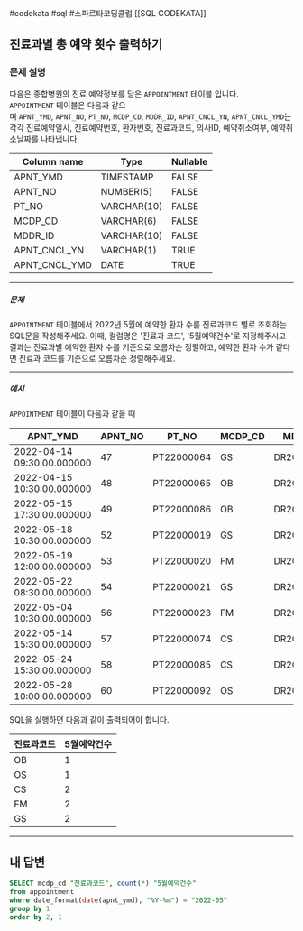 #codekata #sql #스파르타코딩클럽 [[SQL CODEKATA]]

## 진료과별 총 예약 횟수 출력하기

### 문제 설명

다음은 종합병원의 진료 예약정보를 담은 `APPOINTMENT` 테이블 입니다.  
`APPOINTMENT` 테이블은 다음과 같으며 `APNT_YMD`, `APNT_NO`, `PT_NO`, `MCDP_CD`, `MDDR_ID`, `APNT_CNCL_YN`, `APNT_CNCL_YMD`는 각각 진료예약일시, 진료예약번호, 환자번호, 진료과코드, 의사ID, 예약취소여부, 예약취소날짜를 나타냅니다.

|Column name|Type|Nullable|
|---|---|---|
|APNT_YMD|TIMESTAMP|FALSE|
|APNT_NO|NUMBER(5)|FALSE|
|PT_NO|VARCHAR(10)|FALSE|
|MCDP_CD|VARCHAR(6)|FALSE|
|MDDR_ID|VARCHAR(10)|FALSE|
|APNT_CNCL_YN|VARCHAR(1)|TRUE|
|APNT_CNCL_YMD|DATE|TRUE|

---
##### 문제
`APPOINTMENT` 테이블에서 2022년 5월에 예약한 환자 수를 진료과코드 별로 조회하는 SQL문을 작성해주세요. 이때, 컬럼명은 '진료과 코드', '5월예약건수'로 지정해주시고 결과는 진료과별 예약한 환자 수를 기준으로 오름차순 정렬하고, 예약한 환자 수가 같다면 진료과 코드를 기준으로 오름차순 정렬해주세요.

----
##### 예시

`APPOINTMENT` 테이블이 다음과 같을 때

|APNT_YMD|APNT_NO|PT_NO|MCDP_CD|MDDR_ID|APNT_CNCL_YN|APNT_CNCL_YMD|
|---|---|---|---|---|---|---|
|2022-04-14 09:30:00.000000|47|PT22000064|GS|DR20170123|N|NULL|
|2022-04-15 10:30:00.000000|48|PT22000065|OB|DR20100231|N|NULL|
|2022-05-15 17:30:00.000000|49|PT22000086|OB|DR20100231|N|NULL|
|2022-05-18 10:30:00.000000|52|PT22000019|GS|DR20100039|N|NULL|
|2022-05-19 12:00:00.000000|53|PT22000020|FM|DR20010112|N|NULL|
|2022-05-22 08:30:00.000000|54|PT22000021|GS|DR20100039|N|NULL|
|2022-05-04 10:30:00.000000|56|PT22000023|FM|DR20090112|N|NULL|
|2022-05-14 15:30:00.000000|57|PT22000074|CS|DR20200012|N|NULL|
|2022-05-24 15:30:00.000000|58|PT22000085|CS|DR20200012|N|NULL|
|2022-05-28 10:00:00.000000|60|PT22000092|OS|DR20100031|N|NULL|

SQL을 실행하면 다음과 같이 출력되어야 합니다.

|진료과코드|5월예약건수|
|---|---|
|OB|1|
|OS|1|
|CS|2|
|FM|2|
|GS|2|

---

## 내 답변

```sql
SELECT mcdp_cd "진료과코드", count(*) "5월예약건수"
from appointment
where date_format(date(apnt_ymd), "%Y-%m") = "2022-05"
group by 1
order by 2, 1
```